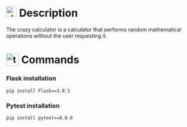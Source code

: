 # <img src="https://github.com/user-attachments/assets/caabfdf0-0f9e-44a3-8200-c6579fe87887" alt="description icon" width="28"> Description
The crazy calculator is a calculator that performs random mathematical operations without the user requesting it.

# <sub><img src="https://github.com/user-attachments/assets/2bd91f82-43a7-44c6-8fb3-eaa3ca20089e" alt="terminal icon" width="34"></sub> Commands
### Flask installation
```
pip install Flask==3.0.1
```

### Pytest installation
```
pip install pytest==8.0.0
```

